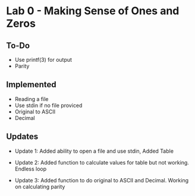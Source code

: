 # Lab 0 - Making Sense of Ones and Zeros

## To-Do
* Use printf(3) for output
* Parity

## Implemented
* Reading a file
* Use stdin if no file proviced
* Original to ASCII
* Decimal 

## Updates

* Update 1: Added ability to open a file and use stdin, Added Table

* Update 2: Added function to calculate values for table but not working. Endless loop

* Update 3: Added function to do original to ASCII and Decimal. Working on calculating parity